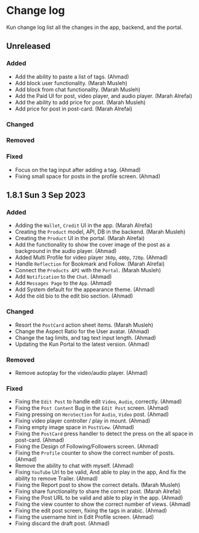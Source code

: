 # Change log

Kun change log list all the changes in the app, backend, and the portal.


## Unreleased

### Added

- Add the ability to paste a list of tags. (Ahmad)
- Add block user functionality. (Marah Musleh)
- Add block from chat functionality. (Marah Musleh)
- Add the Paid UI for post, video player, and audio player. (Marah Alrefai)
- Add the ability to add price for post. (Marah Musleh)
- Add price for post in post-card. (Marah Alrefai)

### Changed

### Removed

### Fixed

- Focus on the tag input after adding a tag. (Ahmad)
- Fixing small space for posts in the profile screen. (Ahmad)

## 1.8.1 Sun 3 Sep 2023

### Added

- Adding the `Wallet`, `Credit` UI in the app. (Marah Alrefai)
- Creating the `Product` model, API, DB in the backend. (Marah Musleh)
- Creating the `Product` UI in the portal. (Marah Alrefai)
- Add the functionality to show the cover image of the post as a background in the audio player. (Ahmad)
- Added Multi Profile for video player `360p`, `480p`, `720p`. (Ahmad)
- Handle `Reflection` for Bookmark and Follow. (Marah Alrefai)
- Connect the `Products API` with the `Portal`. (Marah Musleh)
- Add `Notification` to the `Chat`. (Ahmad)
- Add `Messages Page` to the `App`. (Ahmad)
- Add System default for the appearance theme. (Ahmad)
- Add the old bio to the edit bio section. (Ahmad)

### Changed

- Resort the `PostCard` action sheet items. (Marah Musleh)
- Change the Aspect Ratio for the User avatar. (Ahmad)
- Change the tag limits, and tag text input length. (Ahmad)
- Updating the Kun Portal to the latest version. (Ahmad)

### Removed

- Remove autoplay for the video/audio player. (Ahmad)

### Fixed

- Fixing the `Edit Post` to handle edit `Video`, `Audio`, correctly. (Ahmad)
- Fixing the `Post Content` Bug in the `Edit Post` screen. (Ahmad)
- Fixing pressing on `HeroSection` for `Audio`, `Video` post. (Ahmad)
- Fixing video player controller / play in mount. (Ahmad)
- Fixing empty image space in `PostView`. (Ahmad)
- Fixing the `PostCard` press handler to detect the press on the all space in post-card. (Ahmad)
- Fixing the Design of Following/Followers screen. (Ahmad)
- Fixing the `Profile` counter to show the correct number of posts. (Ahmad)
- Remove the ability to chat with myself. (Ahmad)
- Fixing `YouTube` Url to be valid, And able to play in the app, And fix the ability to remove Trailer. (Ahmad)
- Fixing the Report post to show the correct details. (Marah Musleh)
- Fixing share functionality to share the correct post. (Marah Alrefai)
- Fixing the Post URL to be valid and able to play in the app. (Ahmad)
- Fixing the view counter to show the correct number of views. (Ahmad)
- Fixing the edit post screen, fixing the tags in arabic. (Ahmad)
- Fixing the username hint in Edit Profile screen. (Ahmad)
- Fixing discard the draft post. (Ahmad)


